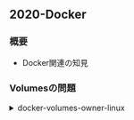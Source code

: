 ## 2020-Docker

### 概要

- Docker関連の知見

### Volumesの問題

<details>
<summary>docker-volumes-owner-linux</summary>

## dockerでvolumeをマウントするときの問題点
- `docker run`するときに-v オプションをつけることによってホストのディレクトリをコンテナ内にマウントすることができる
- ホスト側のファイルをコンテナ内で使いたい場合や、逆にコンテナで作ったファイルにホストからアクセスしたい場合に有用
- しかし、ファイルのアクセス権限についてちゃんと考えておかないと問題が起きることがある

**例: ホスト内でのユーザーのuidが500の場合**
```sh:
$ id
uid=500(ec2-user) gid=500(ec2-user) groups=500(ec2-user),10(wheel),497(docker)
```
- volumeをマウントしたコンテナを作ってみると
```sh:
$ mkdir -p temp && touch temp/foo # 実験用に適当なディレクトリを作ってみる
$ docker run -it -v $(pwd)/temp:/temp busybox # 先ほど作ったディレクトリを /temp にマウントする
（コンテナ内にて）
# ls -la
total 48
drwxr-xr-x    1 root     root          4096 Mar  6 23:58 .
drwxr-xr-x    1 root     root          4096 Mar  6 23:58 ..
-rwxr-xr-x    1 root     root             0 Mar  6 23:58 .dockerenv
drwxr-xr-x    2 root     root         12288 Feb 20 17:57 bin
（省略）
drwxrwxr-x    2 500      500           4096 Mar  6 23:56 temp
（省略）
```
- コンテナ内からはマウントしたファイルのownerが`uid=500,gid=500`になっている
- ここでファイルを作成してみる
```sh:
# touch temp/bar
# ls -l temp
total 0
-rw-r--r--    1 root     root             0 Mar  7 00:02 bar
-rw-rw-r--    1 500      500              0 Mar  6 23:56 foo
```
- rootがownerのファイルとして作成される
- ホストOSから同じファイルを見て見ると
```sh:
$ ls -l temp
total 0
-rw-r--r-- 1 root     root     0 Mar  7 00:02 bar
-rw-rw-r-- 1 ec2-user ec2-user 0 Mar  6 23:56 foo
```
- となり、rootの持ち物として作成される
- 当然このファイルは一般ユーザーからは編集不可
- **コンテナとホストで相互にファイルのやりとりをしたいときにこの挙動は困ることが多い**
- **ちなみにdocker for macで試したところ、上記の問題は起きない**
- コンテナ内からはownerがrootとして表示されるが、mac上からは自ユーザーがownerとして表示されている
- docker for macの中でうまく解決してくれている

## うまくいかない方法1 : Dockerfile内でuseraddする

```Dockerfile:
RUN useradd --shell /bin/bash -u 1024 -o -c "" -m myuser
RUN mkdir -p /shared/tmp && chown myuser. /shared/ -R
USER myuser
CMD /usr/local/bin/myprocess
```
- この方法はイメージをビルドしたマシンと実行するマシンが同じならば問題がない
- しかし、**イメージをビルドする段階でuidを決定しなければならない**
- 別のマシンでビルドしたイメージは使えず実用的ではない

## うまくいかない方法2 : docker runに-uオプションをつける

- docker runコマンドには実行するユーザーを指定する-uオプションがある
- この-uでホストOS上のUIDを指定すればよいような気がする
```sh:
$ docker run -it -u `id -u $USER` debian:jessie /bin/bash
I have no name!@dcb415bad433:/$ id
uid=500 gid=0(root) groups=0(root)
```
- 上記のやり方で、コンテナ内のUIDがホストOSと同じUIDになるが下記の問題がある
  - **gid (group id)が変わっていない**
  - **/etc/passwd の情報とuidが一貫していない**
- ２つ目の問題はファイルを使っているだけなら問題ないが、いくつかのアプリで/etc/passwdを参照することがあり問題が起きることもある
- つまり、**-uのようなオプションでuidを指定したいが、実際にuseraddを使ってユーザーを作ることが必要となる**ので実用的ではない

## うまくいく方法1 : ENTRYPOINTでuseraddでユーザーを作る

- 基本的な方針: 
  - ホストOSでのユーザーのUIDを環境変数で渡す（必要であればGIDも）
  - コンテナ内で`useradd`で`uidを`指定して一般ユーザーを作る
  - その一般ユーザーでコマンドを実行する
- Dockerfile
```Dockerfile
FROM ubuntu:latest

RUN apt-get update && apt-get -y install gosu
COPY entrypoint.sh /usr/local/bin/entrypoint.sh
RUN chmod +x /usr/local/bin/entrypoint.sh
ENTRYPOINT ["/usr/local/bin/entrypoint.sh"]
```
- entrypoint.sh
```sh:
#!/bin/bash

USER_ID=${LOCAL_UID:-9001}
GROUP_ID=${LOCAL_GID:-9001}

echo "Starting with UID : $USER_ID, GID: $GROUP_ID"
useradd -u $USER_ID -o -m user
groupmod -g $GROUP_ID user
export HOME=/home/user

exec /usr/sbin/gosu user "$@"
```
- これらのファイルを準備して`docker build . -t mybase`コマンドでmybaseイメージを作る
- entrypoint.sh:
  - 環境変数`LOCAL_UID`で指定されたuidでユーザーを作っている
  - [gosu](https://github.com/tianon/gosu)というツールはgoで書かれたsuコマンドのようなもの
  - **普通のsuコマンドはTTYの問題とか色々と奇妙なことがおきるらしい...**
  - gosuはやっていることはsuと同じだと思えばよい
- 環境変数を何も設定しないで実行してみると...
```sh:
$ docker run -it mybase bash
Starting with UID : 9001
user@d45b2d3198c9:/$ id
uid=9001(user) gid=9001(user) groups=9001(user)
```
- デフォルトの9001番でユーザーが作られている
- 環境変数を設定して、ボリュームをマウントして見ると...
```sh:
$ docker run -it -v $(pwd)/temp:/temp -e LOCAL_UID=$(id -u $USER) -e LOCAL_GID=$(id -g $USER) mybase bash
# コンテナにて
$ id
uid=500(user) gid=500(user) groups=500(user)
$ ls -l /temp
total 0
-rw-rw-r-- 1 user user 0 Mar  7 01:49 foo
```
- ホストOS上でのUID,GIDが適切に設定されるようになったことがわかる
- コンテナ内でマウントされたディレクトリにファイルを作成しても、ホストOSからは自ユーザーがownerのファイルのように見える
- **コンテナ内とホストOSではユーザー名は異なるが、ファイルシステムはUIDを使ってファイルを管理しているのでこれでうまくいく**

## うまくいく方法2 : /etc/passwdと/etc/groupをコンテナにマウントする
- `docker run`に-uをつけてもうまくいかなかったのは、`/etc/passwd`との不整合が起きるためであった
- うまくいくようにするには、ホストOSの/etc/passwdをマウントするという方法がある
```sh:
docker run -it -v /etc/group:/etc/group:ro -v /etc/passwd:/etc/passwd:ro -u $(id -u $USER):$(id -g $USER) ubuntu bash
```
- コンテナが勝手に/etc/passwdや/etc/groupを書き換えないように`read only`でマウントしている
- これでほとんどの場合うまくいく
- ただし、上記のコマンドは`Docker for mac`では、**/etcがマウントできないため失敗する**
- しかし、コンテナのイメージを作成する際にすでに一般ユーザーを作って作業を行っている場合、その一般ユーザーで作ったファイルにアクセスできなくなるため問題が起きる (次で解説)

## うまくいく方法3: Dockerfile内ですでに一般ユーザーが作られている場合
- イメージを作る段階ですでに一般ユーザーを作って、そのホーム以下でいろいろと設定しているケースを考える
- その場合、**すでにコンテナ内に存在する一般ユーザーのUIDをusermodコマンドで変更し、ホストOSのUIDと合わせるとよい**
- 方法1とほぼ同様
- スクリプトを以下のように準備し、usermodコマンドで既存ユーザーのUIDを変更する
- このとき、**usermodコマンドはHOME以下のファイルのownerも自動的に切り替えてくれるのでファイルのオーナーを書き換えたりする必要はない**
- entrypoint.sh
```sh:
usermod -u $USER_ID -o -m user
groupmod -g $GROUP_ID user
```
</details>


